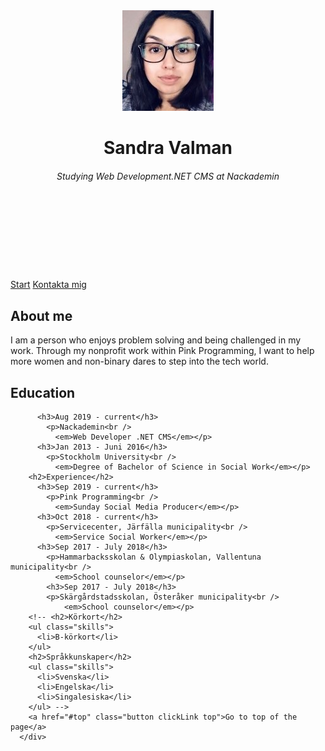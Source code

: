 <!DOCTYPE html>
<html>
  <head>
      <link href="css/style.css" rel="stylesheet" />
      <link href="https://fonts.googleapis.com/css?family=Montserrat|Raleway&display=swap" rel="stylesheet">
      <title>Sandra Valman</title>
    </head>

  <body>
    <header>
      <div class="content">
        <div class="self">
            <img class="img" src="images/profile.jpg" alt="Sandra Valman" />
              <br/>
                <h1>Sandra Valman</h1>
                 <h6>Studying Web Development.NET CMS at Nackademin</h6>
              <br/>
              <br/>
              <br/>
              <br/>
        </div>
      </div>
    </header>
      <nav>
        <div class="content nav">
          <a href="index.md" class="button clickLink">Start</a>
          <a href="Contact.md"class="button clickLink">Kontakta mig</a>
        </div>
      </nav>
      <div class="content">
        <h2>About me</h2>
        <p>
          I am a person who enjoys problem solving and being challenged in my work. 
          Through my nonprofit work within Pink Programming, I want to help more women and non-binary dares to step into the tech world.
        </p>
        <h2>Education</h2>

          <h3>Aug 2019 - current</h3>
            <p>Nackademin<br />
              <em>Web Developer .NET CMS</em></p>
          <h3>Jan 2013 - Juni 2016</h3>
            <p>Stockholm University<br />
              <em>Degree of Bachelor of Science in Social Work</em></p>
        <h2>Experience</h2>
          <h3>Sep 2019 - current</h3>
            <p>Pink Programming<br />
              <em>Sunday Social Media Producer</em></p>
          <h3>Oct 2018 - current</h3>
            <p>Servicecenter, Järfälla municipality<br />
              <em>Service Social Worker</em></p>
          <h3>Sep 2017 - July 2018</h3>
            <p>Hammarbacksskolan & Olympiaskolan, Vallentuna municipality<br />
              <em>School counselor</em></p>
            <h3>Sep 2017 - July 2018</h3>
            <p>Skärgårdstadsskolan, Österåker municipality<br />
                <em>School counselor</em></p>
        <!-- <h2>Körkort</h2>
        <ul class="skills">
          <li>B-körkort</li>
        </ul>
        <h2>Språkkunskaper</h2>
        <ul class="skills">
          <li>Svenska</li>
          <li>Engelska</li>
          <li>Singalesiska</li>
        </ul> -->
        <a href="#top" class="button clickLink top">Go to top of the page</a>
      </div>
  </body>
</html>
